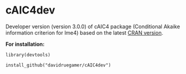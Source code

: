 # cAIC4dev
Developer version (version 3.0.0) of cAIC4 package (Conditional Akaike information criterion for lme4) based on the latest [CRAN version](https://cran.r-project.org/web/packages/cAIC4/index.html).

**For installation:**

`library(devtools)`

`install_github("davidruegamer/cAIC4dev")`
